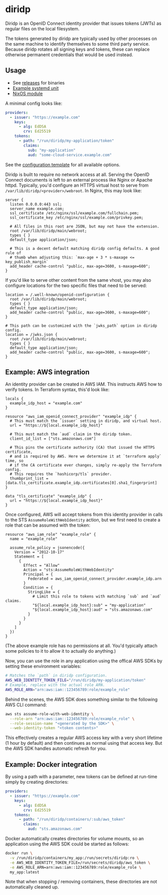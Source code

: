 # diridp

Diridp is an OpenID Connect identity provider that issues tokens (JWTs) as
regular files on the local filesystem.

The tokens generated by diridp are typically used by other processes on the
same machine to identify themselves to some third party service. Because diridp
rotates all signing keys and tokens, these can replace otherwise permanent
credentials that would be used instead.

## Usage

- See [releases] for binaries
- [Example systemd unit](./extra/diridp.service)
- [NixOS module](./nix/README.md)

[releases]: https://github.com/stephank/diridp/releases

A minimal config looks like:

```yaml
providers:
  - issuer: "https://example.com"
    keys:
      - alg: EdDSA
        crv: Ed25519
    tokens:
      - path: "/run/diridp/my-application/token"
        claims:
          sub: "my-application"
          aud: "some-cloud-service.example.com"
```

See the [configuration template](./diridp.dist.yaml) for all available options.

Diridp is built to require no network access at all. Serving the OpenID Connect
documents is left to an external process like Nginx or Apache httpd. Typically,
you'd configure an HTTPS virtual host to serve from
`/var/lib/diridp/<provider>/webroot`. In Nginx, this may look like:

```nginx
server {
  listen 0.0.0.0:443 ssl;
  server_name example.com;
  ssl_certificate /etc/nginx/ssl/example.com/fullchain.pem;
  ssl_certificate_key /etc/nginx/ssl/example.com/privkey.pem;

  # All files in this root are JSON, but may not have the extension.
  root /var/lib/diridp/main/webroot;
  types { }
  default_type application/json;

  # This is a decent default matching diridp config defaults. A good rule of
  # thumb when adjusting this: `max-age + 3 * s-maxage <= key_publish_margin`
  add_header cache-control "public, max-age=3600, s-maxage=600";
}
```

If you'd like to serve other content from the same vhost, you may also
configure locations for the two specific files that need to be served:

```nginx
location = /.well-known/openid-configuration {
  root /var/lib/diridp/main/webroot;
  types { }
  default_type application/json;
  add_header cache-control "public, max-age=3600, s-maxage=600";
}

# This path can be customized with the `jwks_path` option in diridp config.
location = /jwks.json {
  root /var/lib/diridp/main/webroot;
  types { }
  default_type application/json;
  add_header cache-control "public, max-age=3600, s-maxage=600";
}
```

## Example: AWS integration

An identity provider can be created in AWS IAM. This instructs AWS how to
verify tokens. In Terraform syntax, this'd look like:

```hcl
locals {
  example_idp_host = "example.com"
}

resource "aws_iam_openid_connect_provider" "example_idp" {
  # This must match the `issuer` setting in diridp, and virtual host.
  url = "https://${local.example_idp_host}"

  # This must match the `aud` claim in the diridp token.
  client_id_list = ["sts.amazonaws.com"]

  # This pins the certificate authority (CA) that issued the HTTPS certificate,
  # and is required by AWS. Here we determine it at `terraform apply` time, so
  # if the CA certificate ever changes, simply re-apply the Terraform config.
  # This requires the `hashicorp/tls` provider.
  thumbprint_list = [data.tls_certificate.example_idp.certificates[0].sha1_fingerprint]
}

data "tls_certificate" "example_idp" {
  url = "https://${local.example_idp_host}"
}
```

Once configured, AWS will accept tokens from this identity provider in calls to
the STS `AssumeRoleWithWebIdentity` action, but we first need to create a role
that can be assumed with the token:

```hcl
resource "aws_iam_role" "example_role" {
  name = "example_role"

  assume_role_policy = jsonencode({
    Version = "2012-10-17"
    Statement = [
      {
        Effect = "Allow"
        Action = "sts:AssumeRoleWithWebIdentity"
        Principal = {
          Federated = aws_iam_openid_connect_provider.example_idp.arn
        }
        Condition = {
          StringLike = {
            # Limit this role to tokens with matching `sub` and `aud` claims.
            "${local.example_idp_host}:sub" = "my-application"
            "${local.example_idp_host}:aud" = "sts.amazonaws.com"
          }
        }
      }
    ]
  })
}
```

(The above example role has no permissions at all. You'd typically attach some
policies to it to allow it to actually do anything.)

Now, you can use the role in any application using the offical AWS SDKs by
setting these environment variables:

```bash
# Matches the `path` in diridp configuration.
AWS_WEB_IDENTITY_TOKEN_FILE="/run/diridp/my-application/token"
# Example, replace with the actual role ARN.
AWS_ROLE_ARN="arn:aws:iam::123456789:role/example_role"
```

Behind the scenes, the AWS SDK does something similar to the following AWS CLI
command:

```bash
aws sts assume-role-with-web-identity \
  --role-arn "arn:aws:iam::123456789:role/example_role" \
  --role-session-name "<generated by the SDK>" \
  --web-identity-token "<token contents>"
```

This effectively creates a regular AWS access key with a very short lifetime (1
hour by default) and then continues as normal using that access key. But the
AWS SDK handles automatic refresh for you.

## Example: Docker integration

By using a path with a parameter, new tokens can be defined at run-time simply
by creating directories:

```yaml
providers:
  - issuer: "https://example.com"
    keys:
      - alg: EdDSA
        crv: Ed25519
    tokens:
      - path: "/run/diridp/containers/:sub/aws_token"
        claims:
          aud: "sts.amazonaws.com"
```

Docker automatically creates directories for volume mounts, so an application
using the AWS SDK could be started as follows:

```bash
docker run \
  -v /run/diridp/containers/my_app:/run/secrets/diridp:ro \
  -e AWS_WEB_IDENTITY_TOKEN_FILE=/run/secrets/diridp/aws_token \
  -e AWS_ROLE_ARN=arn:aws:iam::123456789:role/example_role \
  my_app:latest
```

Note that when stopping / removing containers, these directories are not
automatically cleaned up.
